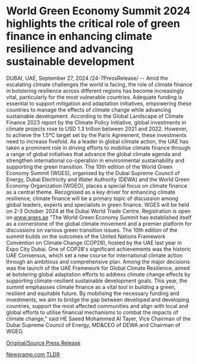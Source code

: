 # World Green Economy Summit 2024 highlights the critical role of green finance in enhancing climate resilience and advancing sustainable development

DUBAI, UAE, September 27, 2024 /24-7PressRelease/ -- Amid the escalating climate challenges the world is facing, the role of climate finance in bolstering resilience across different regions has become increasingly vital, particularly for the most vulnerable countries. Adequate funding is essential to support mitigation and adaptation initiatives, empowering these countries to manage the effects of climate change while advancing sustainable development. According to the Global Landscape of Climate Finance 2023 report by the Climate Policy Initiative, global investments in climate projects rose to USD 1.3 trillion between 2021 and 2022. However, to achieve the 1.5°C target set by the Paris Agreement, these investments need to increase fivefold.   As a leader in global climate action, the UAE has taken a prominent role in driving efforts to mobilise climate finance through a range of global initiatives that advance the global climate agenda and strengthen international co-operation in environmental sustainability and supporting the green transition.  The 10th edition of the World Green Economy Summit (WGES), organised by the Dubai Supreme Council of Energy, Dubai Electricity and Water Authority (DEWA) and the World Green Economy Organization (WGEO), places a special focus on climate finance as a central theme. Recognised as a key driver for enhancing climate resilience, climate finance will be a primary topic of discussion among global leaders, experts and specialists in green finance. WGES will be held on 2-3 October 2024 at the Dubai World Trade Centre. Registration is open on www.wges.ae  "The World Green Economy Summit has established itself as a cornerstone of the global climate movement and a premier platform for discussions on various green transition issues. The 10th edition of the summit builds on the outcomes of the United Nations Framework Convention on Climate Change (COP28), hosted by the UAE last year in Expo City Dubai. One of COP28's significant achievements was the historic UAE Consensus, which set a new course for international climate action through an ambitious and comprehensive plan. Among the major decisions was the launch of the UAE Framework for Global Climate Resilience, aimed at bolstering global adaptation efforts to address climate change effects by supporting climate-resilient sustainable development goals. This year, the summit emphasises climate finance as a vital tool in building a green, resilient and equitable future. By mobilising the necessary funding and investments, we aim to bridge the gap between developed and developing countries, support the most affected communities and align with local and global efforts to utilise financial mechanisms to combat the impacts of climate change," said HE Saeed Mohammed Al Tayer, Vice Chairman of the Dubai Supreme Council of Energy, MD&CEO of DEWA and Chairman of WGEO. 

[Original/Source Press Release](https://www.24-7pressrelease.com/press-release/514717/world-green-economy-summit-2024-highlights-the-critical-role-of-green-finance-in-enhancing-climate-resilience-and-advancing-sustainable-development) 

[Newsramp.com TLDR](https://newsramp.com/None) 